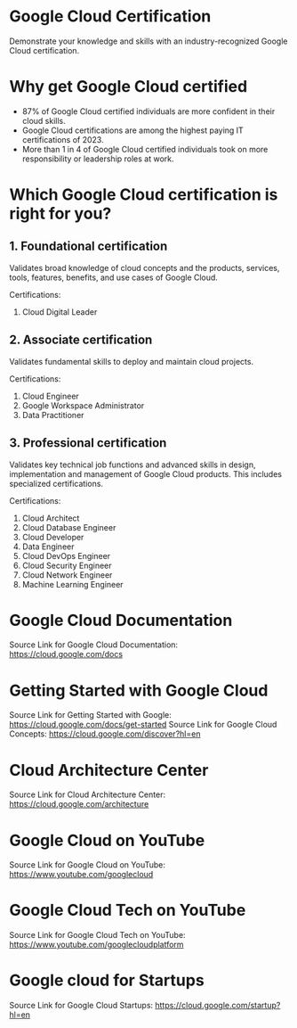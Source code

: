# Google Cloud Certification
Demonstrate your knowledge and skills with an industry-recognized Google Cloud certification.

# Why get Google Cloud certified
- 87% of Google Cloud certified individuals are more confident in their cloud skills.
- Google Cloud certifications are among the highest paying IT certifications of 2023.
- More than 1 in 4 of Google Cloud certified individuals took on more responsibility or leadership roles at work.

# Which Google Cloud certification is right for you?

## 1. Foundational certification
Validates broad knowledge of cloud concepts and the products, services, tools, features, benefits, and use cases of Google Cloud.

Certifications: 
1. Cloud Digital Leader

## 2. Associate certification
Validates fundamental skills to deploy and maintain cloud projects.

Certifications:
1. Cloud Engineer
2. Google Workspace Administrator
3. Data Practitioner
   
## 3. Professional certification
Validates key technical job functions and advanced skills in design, implementation and management of Google Cloud products. This includes specialized certifications.

Certifications:
1. Cloud Architect
2. Cloud Database Engineer
3. Cloud Developer
4. Data Engineer
5. Cloud DevOps Engineer
6. Cloud Security Engineer
7. Cloud Network Engineer
8. Machine Learning Engineer

# Google Cloud Documentation
Source Link for Google Cloud Documentation: https://cloud.google.com/docs 

# Getting Started with Google Cloud
Source Link for Getting Started with Google: https://cloud.google.com/docs/get-started 
Source Link for Google Cloud Concepts: https://cloud.google.com/discover?hl=en

# Cloud Architecture Center
Source Link for Cloud Architecture Center: https://cloud.google.com/architecture 

# Google Cloud on YouTube
Source Link for Google Cloud on YouTube: https://www.youtube.com/googlecloud 

# Google Cloud Tech on YouTube
Source Link for Google Cloud Tech on YouTube: https://www.youtube.com/googlecloudplatform 

# Google cloud for Startups
Source Link for Google Cloud Startups: https://cloud.google.com/startup?hl=en


